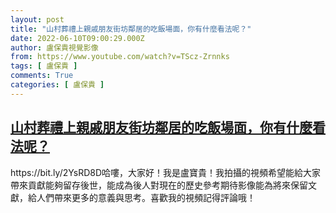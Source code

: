 ```yaml
---
layout: post
title: "山村葬禮上親戚朋友街坊鄰居的吃飯場面，你有什麼看法呢？"
date: 2022-06-10T09:00:29.000Z
author: 盧保貴視覺影像
from: https://www.youtube.com/watch?v=TScz-Zrnnks
tags: [ 盧保貴 ]
comments: True
categories: [ 盧保貴 ]
---
```

<!--1654851629000-->
[山村葬禮上親戚朋友街坊鄰居的吃飯場面，你有什麼看法呢？](https://www.youtube.com/watch?v=TScz-Zrnnks)
------

<div>
https://bit.ly/2YsRD8D哈嘍，大家好！我是盧寶貴！我拍攝的視頻希望能給大家帶來貢獻能夠留存後世，能成為後人對現在的歷史參考期待影像能為將來保留文獻，給人們帶來更多的意義與思考。喜歡我的視頻記得評論哦！
</div>
